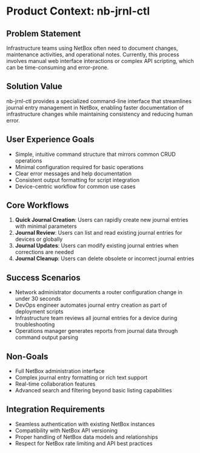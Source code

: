 # Product Context: nb-jrnl-ctl

## Problem Statement
Infrastructure teams using NetBox often need to document changes, maintenance activities, and operational notes. Currently, this process involves manual web interface interactions or complex API scripting, which can be time-consuming and error-prone.

## Solution Value
nb-jrnl-ctl provides a specialized command-line interface that streamlines journal entry management in NetBox, enabling faster documentation of infrastructure changes while maintaining consistency and reducing human error.

## User Experience Goals
- Simple, intuitive command structure that mirrors common CRUD operations
- Minimal configuration required for basic operations
- Clear error messages and help documentation
- Consistent output formatting for script integration
- Device-centric workflow for common use cases

## Core Workflows
1. **Quick Journal Creation**: Users can rapidly create new journal entries with minimal parameters
2. **Journal Review**: Users can list and read existing journal entries for devices or globally
3. **Journal Updates**: Users can modify existing journal entries when corrections are needed
4. **Journal Cleanup**: Users can delete obsolete or incorrect journal entries

## Success Scenarios
- Network administrator documents a router configuration change in under 30 seconds
- DevOps engineer automates journal entry creation as part of deployment scripts
- Infrastructure team reviews all journal entries for a device during troubleshooting
- Operations manager generates reports from journal data through command output parsing

## Non-Goals
- Full NetBox administration interface
- Complex journal entry formatting or rich text support
- Real-time collaboration features
- Advanced search and filtering beyond basic listing capabilities

## Integration Requirements
- Seamless authentication with existing NetBox instances
- Compatibility with NetBox API versioning
- Proper handling of NetBox data models and relationships
- Respect for NetBox rate limiting and API best practices
